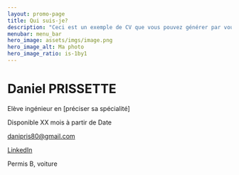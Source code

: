 ```yaml
---
layout: promo-page
title: Qui suis-je?
description: "Ceci est un exemple de CV que vous pouvez générer par vous-même"
menubar: menu_bar
hero_image: assets/imgs/image.png
hero_image_alt: Ma photo
hero_image_ratio: is-1by1
---
```


# Daniel PRISSETTE
Elève ingénieur en [préciser sa spécialité]


Disponible XX mois à partir de Date

[danipris80@gmail.com](mailto:danipris80@gmail.com)

[LinkedIn](https://www.linkedin.com/in/Prenom.Nom)

Permis B, voiture

